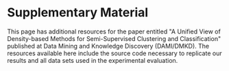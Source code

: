 # Supplementary Material

This page has additional resources for the paper entitled "A Unified View of Density-based Methods for Semi-Supervised Clustering and Classification" published at Data Mining and Knowledge Discovery (DAMI/DMKD). The resources available here include the source code necessary to replicate our results and all data sets used in the experimental evaluation.
